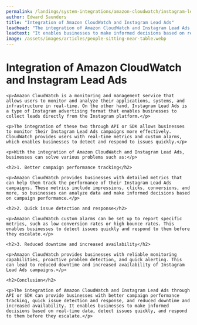```yaml
---
permalink: /landings/system-integrations/amazon-cloudwatch/instagram-lead-ads
author: Edward Saunders
title: "Integration of Amazon CloudWatch and Instagram Lead Ads"
leadhead: "The integration of Amazon CloudWatch and Instagram Lead Ads through API or SDK can provide businesses with better campaign performance tracking, quick issue detection and response, and reduced downtime and increased availability"
leadtext: "It enables businesses to make informed decisions based on real-time data, detect issues quickly, and respond to them before they escalate."
image: /assets/images/articles/people-sitting-near-table.webp
---
```

<div class="arttext">	<h1>Integration of Amazon CloudWatch and Instagram Lead Ads</h1>
	
	<p>Amazon CloudWatch is a monitoring and management service that allows users to monitor and analyze their applications, systems, and infrastructure in real-time. On the other hand, Instagram Lead Ads is a type of Instagram advertising format that enables businesses to collect leads directly from the Instagram platform.</p>
	
	<p>The integration of these two through API or SDK allows businesses to monitor their Instagram Lead Ads campaigns more effectively. CloudWatch provides users with real-time metrics and custom alarms, which enables businesses to detect and respond to issues quickly.</p>
	
	<p>With the integration of Amazon CloudWatch and Instagram Lead Ads, businesses can solve various problems such as:</p>
	
	<h2>1. Better campaign performance tracking</h2>
	
	<p>Amazon CloudWatch provides businesses with detailed metrics that can help them track the performance of their Instagram Lead Ads campaigns. These metrics include impressions, clicks, conversions, and more, so businesses can analyze data and make informed decisions based on campaign performance.</p>
	
	<h2>2. Quick issue detection and response</h2>
	
	<p>Amazon CloudWatch custom alarms can be set up to report specific metrics, such as low conversion rates or high bounce rates. This enables businesses to detect issues quickly and respond to them before they escalate.</p>
	
	<h2>3. Reduced downtime and increased availability</h2>
	
	<p>Amazon CloudWatch provides businesses with reliable monitoring capabilities, proactive problem detection, and quick alerting. This can lead to reduced downtime and increased availability of Instagram Lead Ads campaigns.</p>
	
	<h2>Conclusion</h2>
	
	<p>The integration of Amazon CloudWatch and Instagram Lead Ads through API or SDK can provide businesses with better campaign performance tracking, quick issue detection and response, and reduced downtime and increased availability. It enables businesses to make informed decisions based on real-time data, detect issues quickly, and respond to them before they escalate.</p>
</div>